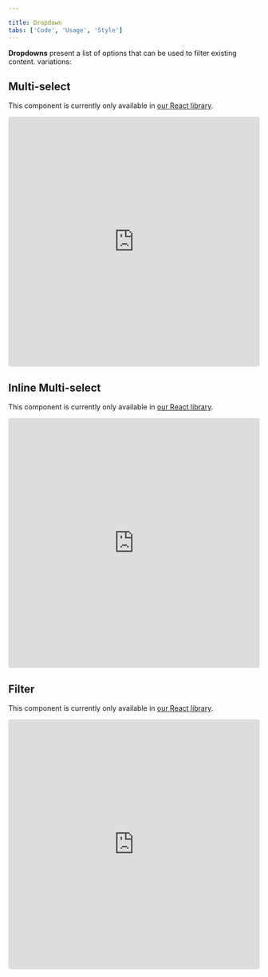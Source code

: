```yaml
---

title: Dropdown
tabs: ['Code', 'Usage', 'Style']
---
```


**Dropdowns** present a list of options that can be used to filter existing content. 
variations:

<component 
    name="Dropdown"
    component="dropdown" 
    variation="dropdown"
    codepen="eeGYvQ"
    haslightversion="true"
    hasReactVersion="true"
    hasAngularVersion="true"
    >
</component>
<component 
    name="Dropdown (Up)"
    component="dropdown" 
    variation="dropdown--up"
    codepen="eeGYvQ"
    haslightversion="true"
    hasReactVersion="true"
    hasAngularVersion="true"
    >
</component>

## Multi-select
<p>This component is currently only available in <a href="https://github.com/ibm/carbon-components-react" target="_blank">our React library</a>.</p>

<grid-wrapper>
<iframe src="https://codesandbox.io/embed/6w5oqk5qjn?autoresize=1&hidenavigation=1&view=preview" width="500" height="200" style="width:100%; height:500px; border:0; border-radius: 4px; overflow:hidden;" sandbox="allow-modals allow-forms allow-popups allow-scripts allow-same-origin"></iframe>
</grid-wrapper>

## Inline Multi-select
<p>This component is currently only available in <a href="https://github.com/ibm/carbon-components-react" target="_blank">our React library</a>.</p>

<grid-wrapper>
<iframe src="https://codesandbox.io/embed/6w5oqk5qjn?autoresize=1&hidenavigation=1&view=preview" width="500" height="200" style="width:100%; height:500px; border:0; border-radius: 4px; overflow:hidden;" sandbox="allow-modals allow-forms allow-popups allow-scripts allow-same-origin"></iframe>
</grid-wrapper>

## Filter 
<p>This component is currently only available in <a href="https://github.com/ibm/carbon-components-react" target="_blank">our React library</a>.</p>

<grid-wrapper>
<iframe src="https://codesandbox.io/embed/6w5oqk5qjn?autoresize=1&hidenavigation=1&view=preview" width="500" height="200" style="width:100%; height:500px; border:0; border-radius: 4px; overflow:hidden;" sandbox="allow-modals allow-forms allow-popups allow-scripts allow-same-origin"></iframe>
</grid-wrapper>

<!--
<component-react
    name="Multi-select Dropdown"
    component="MultiSelect"
    variation="MultiSelect"
    >
</component-react>

<component-react
    name="Inline Multi-select Dropdown"
    component="MultiSelect"
    variation="MultiSelect.Inline"
    >
</component-react>

<component-react
    name="Filter Dropdown"
    component="MultiSelect"
    variation="MultiSelect.Filterable"
    >
</component-react>-->
<br><br>
<component-docs component="dropdown"></component-docs>
